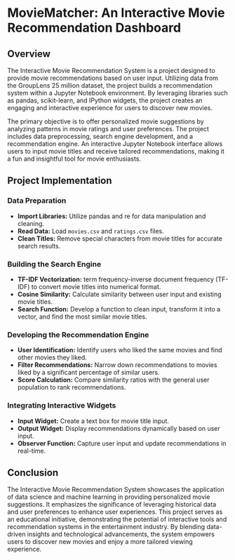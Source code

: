 # MovieMatcher: An Interactive Movie Recommendation Dashboard

## Overview
The Interactive Movie Recommendation System is a project designed to provide movie recommendations based on user input. Utilizing data from the GroupLens 25 million dataset, the project builds a recommendation system within a Jupyter Notebook environment. By leveraging libraries such as pandas, scikit-learn, and IPython widgets, the project creates an engaging and interactive experience for users to discover new movies.

The primary objective is to offer personalized movie suggestions by analyzing patterns in movie ratings and user preferences. The project includes data preprocessing, search engine development, and a recommendation engine. An interactive Jupyter Notebook interface allows users to input movie titles and receive tailored recommendations, making it a fun and insightful tool for movie enthusiasts.

## Project Implementation

### Data Preparation
- **Import Libraries:** Utilize pandas and re for data manipulation and cleaning.
- **Read Data:** Load `movies.csv` and `ratings.csv` files.
- **Clean Titles:** Remove special characters from movie titles for accurate search results.

### Building the Search Engine
- **TF-IDF Vectorization:** term frequency-inverse document frequency (TF-IDF) to convert movie titles into numerical format.
- **Cosine Similarity:** Calculate similarity between user input and existing movie titles.
- **Search Function:** Develop a function to clean input, transform it into a vector, and find the most similar movie titles.

### Developing the Recommendation Engine
- **User Identification:** Identify users who liked the same movies and find other movies they liked.
- **Filter Recommendations:** Narrow down recommendations to movies liked by a significant percentage of similar users.
- **Score Calculation:** Compare similarity ratios with the general user population to rank recommendations.

### Integrating Interactive Widgets
- **Input Widget:** Create a text box for movie title input.
- **Output Widget:** Display recommendations dynamically based on user input.
- **Observer Function:** Capture user input and update recommendations in real-time.

## Conclusion
The Interactive Movie Recommendation System showcases the application of data science and machine learning in providing personalized movie suggestions. It emphasizes the significance of leveraging historical data and user preferences to enhance user experiences. This project serves as an educational initiative, demonstrating the potential of interactive tools and recommendation systems in the entertainment industry. By blending data-driven insights and technological advancements, the system empowers users to discover new movies and enjoy a more tailored viewing experience.
